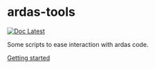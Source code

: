 
# ardas-tools
[![Doc Latest](https://img.shields.io/badge/docs-latest-brightgreen.svg?style=flat)](https://ardas-tools.readthedocs.io/en/latest/)


 Some scripts to ease interaction with ardas code.  
   
 [Getting started](https://ardas-tools.readthedocs.io/en/latest/getting_started.html)